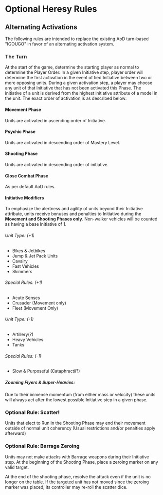 # Optional Heresy Rules

## Alternating Activations
The following rules are intended to replace the existing AoD turn-based "IGOUGO" in favor of an alternating activation system.
### The Turn

At the start of the game, determine the starting player as normal to determine the Player Order. In a given Initiative step, player order will determine the first activation in the event of tied Initiative between two or more opposing units. During a given activation step, a player may choose any unit of that Initiative that has not been activated this Phase. The initiative of a unit is derived from the highest initiative attribute of a model in the unit.  The exact order of activation is as described below:

#### Movement Phase
Units are activated in ascending order of Initiative.

#### Psychic Phase
Units are activated in descending order of Mastery Level.

#### Shooting Phase
Units are activated in descending order of initiative.

#### Close Combat Phase
As per default AoD rules.

#### Initiative Modifiers
To emphasize the alertness and agility of units beyond their Initiative attribute, units receive bonuses and penalties to Initiative during the **Movement and Shooting Phases only**. Non-walker vehicles will be counted as having a base Initiative of 1.

###### Unit Type: (+1)
- Bikes & Jetbikes
- Jump & Jet Pack Units
- Cavalry
- Fast Vehicles
- Skimmers

###### Special Rules: (+1)
- Acute Senses
- Crusader (Movement only)
- Fleet (Movement Only)

###### Unit Type: (-1)
- Artillery(?)
- Heavy Vehicles
- Tanks

###### Special Rules: (-1)
- Slow & Purposeful (Cataphractii?)

##### Zooming Flyers & Super-Heavies:
Due to their immense momentum (from either mass or velocity) these units will always act after the lowest possible Initiative step in a given phase.

### Optional Rule: Scatter!
Units that elect to Run in the Shooting Phase may end their movement outside of normal unit coherency (Usual restrictions and/or penalties apply afterward)

### Optional Rule: Barrage Zeroing
Units may not make attacks with Barrage weapons during their Initiative step. At the beginning of the Shooting Phase, place a zeroing marker on any valid target.

At the end of the shooting phase, resolve the attack even if the unit is no longer on the table. If the targeted unit has not moved since the zeroing marker was placed, its controller may re-roll the scatter dice.



